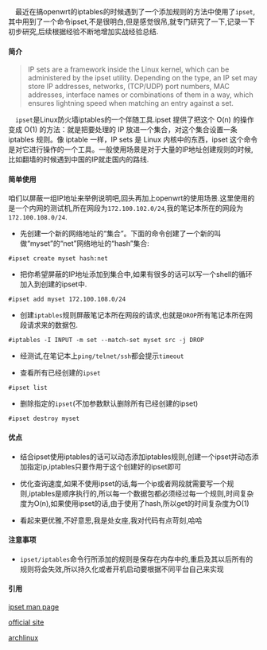 &emsp;最近在搞openwrt的iptables的时候遇到了一个添加规则的方法中使用了`ipset`,其中用到了一个命令ipset,不是很明白,但是感觉很吊,就专门研究了一下,记录一下初步研究,后续根据经验不断地增加实战经验总结.

#### 简介
> IP sets are a framework inside the Linux kernel, which can be administered by the ipset utility. Depending on the type, an IP set may store IP addresses, networks, (TCP/UDP) port numbers, MAC addresses, interface names or combinations of them in a way, which ensures lightning speed when matching an entry against a set.

&emsp;`ipset`是Linux防火墙iptables的一个伴随工具.ipset 提供了把这个 O(n) 的操作变成 O(1) 的方法：就是把要处理的 IP 放进一个集合，对这个集合设置一条 iptables 规则。像 iptable 一样，IP sets 是 Linux 内核中的东西，ipset 这个命令是对它进行操作的一个工具。一般使用场景是对于大量的IP地址创建规则的时候,比如翻墙的时候遇到中国的IP就走国内的路线.

#### 简单使用
咱们以屏蔽一组IP地址来举例说明吧,回头再加上openwrt的使用场景.这里使用的是一个内网的测试机,所在网段为`172.100.102.0/24`,我的笔记本所在的网段为`172.100.108.0/24`.

* 先创建一个新的网络地址的“集合”。下面的命令创建了一个新的叫做“myset”的“net”网络地址的“hash”集合:
```
#ipset create myset hash:net
```

* 把你希望屏蔽的IP地址添加到集合中,如果有很多的话可以写一个shell的循环加入到创建的ipset中.
```
#ipset add myset 172.100.108.0/24
```

* 创建`iptables`规则屏蔽笔记本所在网段的请求,也就是`DROP`所有笔记本所在网段请求来的数据包.
```
#iptables -I INPUT -m set --match-set myset src -j DROP
```
* 经测试,在笔记本上`ping/telnet/ssh`都会提示`timeout`

* 查看所有已经创建的`ipset`
```
#ipset list
```

* 删除指定的`ipset`(不加参数默认删除所有已经创建的ipset)
```
#ipset destroy myset
```

#### 优点
* 结合ipset使用iptables的话可以动态添加iptables规则,创建一个ipset并动态添加指定ip,iptables只要作用于这个创建好的ipset即可

* 优化查询速度,如果不使用ipset的话,每一个ip或者网段就需要写一个规则,iptables是顺序执行的,所以每一个数据包都必须经过每一个规则,时间复杂度为O(n),如果使用ipset的话,由于使用了hash,所以get的时间复杂度为O(1)

* 看起来更优雅,不好意思,我是处女座,我对代码有点苛刻,哈哈

#### 注意事项
* `ipset/iptables`命令行所添加的规则是保存在内存中的,重启及其以后所有的规则将会失效,所以持久化或者开机启动要根据不同平台自己来实现

#### 引用
[ipset man page](https://linux.die.net/man/8/ipset)

[official site](http://ipset.netfilter.org/index.html)

[archlinux](https://wiki.archlinux.org/index.php/Ipset_(%E7%AE%80%E4%BD%93%E4%B8%AD%E6%96%87))



